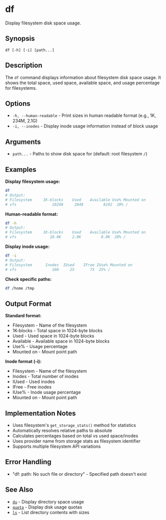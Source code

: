 # df

Display filesystem disk space usage.

## Synopsis

```
df [-h] [-i] [path...]
```

## Description

The `df` command displays information about filesystem disk space usage. It shows the total space, used space, available space, and usage percentage for filesystems.

## Options

- `-h, --human-readable` - Print sizes in human readable format (e.g., 1K, 234M, 2.1G)
- `-i, --inodes` - Display inode usage information instead of block usage

## Arguments

- `path...` - Paths to show disk space for (default: root filesystem `/`)

## Examples

**Display filesystem usage:**
```bash
df
# Output:
# Filesystem     1K-blocks    Used    Available Use% Mounted on
# vfs                10240     2048         8192  20% /
```

**Human-readable format:**
```bash
df -h
# Output:
# Filesystem     1K-blocks    Used    Available Use% Mounted on
# vfs               10.0K     2.0K         8.0K  20% /
```

**Display inode usage:**
```bash
df -i
# Output:
# Filesystem      Inodes  IUsed    IFree IUse% Mounted on
# vfs                100     25       75  25% /
```

**Check specific paths:**
```bash
df /home /tmp
```

## Output Format

**Standard format:**
- Filesystem - Name of the filesystem
- 1K-blocks - Total space in 1024-byte blocks
- Used - Used space in 1024-byte blocks  
- Available - Available space in 1024-byte blocks
- Use% - Usage percentage
- Mounted on - Mount point path

**Inode format (-i):**
- Filesystem - Name of the filesystem
- Inodes - Total number of inodes
- IUsed - Used inodes
- IFree - Free inodes
- IUse% - Inode usage percentage
- Mounted on - Mount point path

## Implementation Notes

- Uses filesystem's `get_storage_stats()` method for statistics
- Automatically resolves relative paths to absolute
- Calculates percentages based on total vs used space/inodes
- Uses provider name from storage stats as filesystem identifier
- Supports multiple filesystem API variations

## Error Handling

- "df: path: No such file or directory" - Specified path doesn't exist

## See Also

- [`du`](du.md) - Display directory space usage
- [`quota`](quota.md) - Display disk usage quotas  
- [`ls`](../navigation/ls.md) - List directory contents with sizes